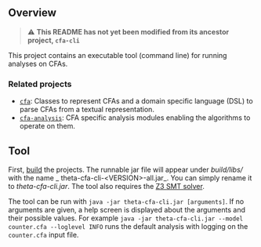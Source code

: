 ## Overview

> :warning: **This README has not yet been modified from its ancestor project, `cfa-cli`**

This project contains an executable tool (command line) for running analyses on CFAs.

### Related projects

* [`cfa`](../cfa/README.md): Classes to represent CFAs and a domain specific language (DSL) to parse CFAs from a textual
  representation.
* [`cfa-analysis`](../cfa-analysis/README.md): CFA specific analysis modules enabling the algorithms to operate on them.

## Tool

First, [build](../../doc/Build.md) the projects. The runnable jar file will appear under _build/libs/_ with the name _
theta-cfa-cli-\<VERSION\>-all.jar_. You can simply rename it to _theta-cfa-cli.jar_. The tool also requires
the [Z3 SMT solver](../../doc/Build.md).

The tool can be run with `java -jar theta-cfa-cli.jar [arguments]`. If no arguments are given, a help screen is
displayed about the arguments and their possible values. For
example `java -jar theta-cfa-cli.jar --model counter.cfa --loglevel INFO` runs the default analysis with logging on
the `counter.cfa` input file.
